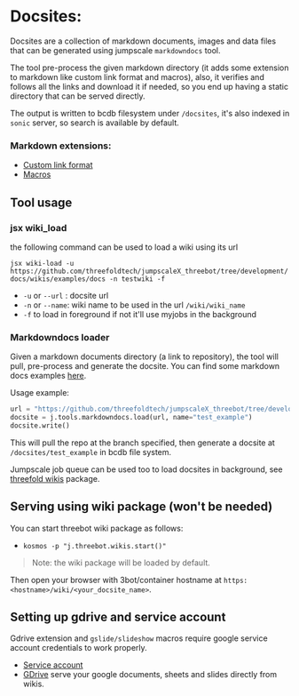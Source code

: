 # Docsites:

Docsites are a collection of markdown documents, images and data files that can be generated using jumpscale `markdowndocs` tool.

The tool pre-process the given markdown directory (it adds some extension to markdown like custom link format and macros), also, it verifies and follows all the links and download it if needed, so you end up having a static directory that can be served directly.

The output is written to bcdb filesystem under `/docsites`, it's also indexed in `sonic` server, so search is available by default.

### Markdown extensions:

* [Custom link format](../links.md)
* [Macros](../macros/)

## Tool usage

### jsx wiki_load

the following command can be used to load a wiki using its url

`jsx wiki-load -u https://github.com/threefoldtech/jumpscaleX_threebot/tree/development/docs/wikis/examples/docs -n testwiki -f`

- `-u` or `--url` : docsite url
- `-n` or `--name`: wiki name to be used in the url `/wiki/wiki_name`
- `-f` to load in foreground if not it'll use myjobs in the background


### Markdowndocs loader

Given a markdown documents directory (a link to repository), the tool will pull, pre-process and generate the docsite.
You can find some markdown docs examples [here](../examples).

Usage example:

```python
url = "https://github.com/threefoldtech/jumpscaleX_threebot/tree/development/docs/wikis/examples/docs"
docsite = j.tools.markdowndocs.load(url, name="test_example")
docsite.write()
```

This will pull the repo at the branch specified, then generate a docsite at `/docsites/test_example` in bcdb file system.

Jumpscale job queue can be used too to load docsites in background, see [threefold wikis](https://github.com/threefoldtech/jumpscaleX_threebot/tree/development/ThreeBotPackages/threefold/threefold_wikis) package.


## Serving using wiki package (won't be needed)

You can start threebot wiki package as follows:

- `kosmos -p "j.threebot.wikis.start()"`

> Note: the wiki package will be loaded by default.
 

Then open your browser with 3bot/container hostname at `https:<hostname>/wiki/<your_docsite_name>`.


## Setting up gdrive and service account

Gdrive extension and `gslide/slideshow` macros require google service account credentials to work properly.

* [Service account](service_account.md)
* [GDrive](gdrive.md) serve your google documents, sheets and slides directly from wikis.
